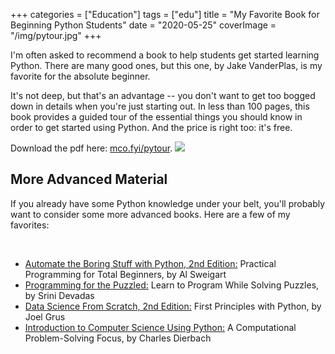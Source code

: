 +++
categories = ["Education"]
tags = ["edu"]
title = "My Favorite Book for Beginning Python Students"
date = "2020-05-25"
coverImage = "/img/pytour.jpg"
+++

I'm often asked to recommend a book to help students get started learning Python. There are many good ones, but this one, by Jake VanderPlas, is my favorite for the absolute beginner.

<!--more-->

It's not deep, but that's an advantage -- you don't want to get too bogged down in details when you're just starting out. In less than 100 pages, this book provides a guided tour of the essential things you should know in order to get started using Python.
And the price is right too: it's free.

Download the pdf here: <a target="_blank" href="https://mco.fyi/pytour">mco.fyi/pytour</a>.
<img src="/img/pytour.gif">

## More Advanced Material

If you already have some Python knowledge under your belt, you'll probably want to consider some more advanced books. Here are a few of my favorites:

<br>

- <a target="_blank" href="https://www.amazon.com/Automate-Boring-Stuff-Python-2nd-dp-1593279922/dp/1593279922">
  Automate the Boring Stuff with Python, 2nd Edition:</a>
  Practical Programming for Total Beginners, by Al Sweigart
- <a target="_blank" href="https://www.amazon.com/Programming-Puzzled-Program-Solving-Puzzles/dp/0262534304">
  Programming for the Puzzled:</a>
  Learn to Program While Solving Puzzles, by Srini Devadas
- <a target="_blank" href="https://www.amazon.com/dp/1492041130">
  Data Science From Scratch, 2nd Edition:</a>
  First Principles with Python, by Joel Grus
- <a target="_blank" href="https://www.amazon.com/Introduction-Computer-Science-Using-Python/dp/0470555157">
  Introduction to Computer Science Using Python:</a>
  A Computational Problem-Solving Focus, by Charles Dierbach
